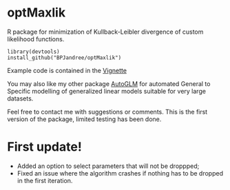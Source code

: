 # optMaxlik
R package for minimization of Kullback-Leibler divergence of custom likelihood functions.

    library(devtools)
    install_github("BPJandree/optMaxlik")

Example code is contained in the [Vignette](https://github.com/BPJandree/optMaxlik/blob/master/optMaxlik/optMaxlik.pdf)

You may also like my other package [AutoGLM](https://github.com/BPJandree/AutoGLM) for automated General to Specific modelling of generalized linear models suitable for very large datasets.

Feel free to contact me with suggestions or comments. This is the first version of the package, limited testing has been done.

# First update!

- Added an option to select parameters that will not be droppped;
- Fixed an issue where the algorithm crashes if nothing has to be dropped in the first iteration.
